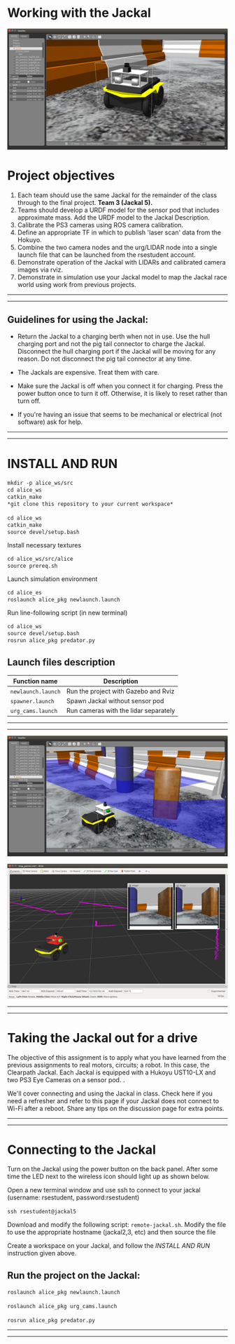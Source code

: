 # Working with the Jackal

![](images/ps3_hokuyo_mount.png)

# Project objectives

1. Each team should use the same Jackal for the remainder of the class through to the final project. **Team 3 (Jackal 5).**
2. Teams should develop a URDF model for the sensor pod that includes approximate mass. Add the URDF model to the Jackal Description.
3. Calibrate the PS3 cameras using ROS camera calibration.
4. Define an appropriate TF in which to publish 'laser scan' data from the Hokuyo.
5. Combine the two camera nodes and the urg/LIDAR node into a single launch file that can be launched from the rsestudent account.
6. Demonstrate operation of the Jackal with LIDARs and calibrated camera images via rviz.
7. Demonstrate in simulation use your Jackal model to map the Jackal race world using work from previous projects.

*****************************************************
*****************************************************

## Guidelines for using the Jackal:

- Return the Jackal to a charging berth when not in use. Use the hull charging port and not the pig tail connector to charge the Jackal. Disconnect the hull charging port if the Jackal will be moving for any reason. Do not disconnect the pig tail connector at any time.

- The Jackals are expensive. Treat them with care.

- Make sure the Jackal is off when you connect it for charging. Press the power button once to turn it off. Otherwise, it is likely to reset rather than turn off.

- If you're having an issue that seems to be mechanical or electrical (not software) ask for help.

*****************************************************
*****************************************************

# INSTALL AND RUN

```
mkdir -p alice_ws/src
cd alice_ws
catkin_make
*git clone this repository to your current workspace*

cd alice_ws
catkin_make
source devel/setup.bash
```
Install necessary textures
```
cd alice_ws/src/alice
source prereq.sh
```
Launch simulation environment
```
cd alice_es
roslaunch alice_pkg newlaunch.launch
```
Run line-following script (in new terminal)
```
cd alice_ws
source devel/setup.bash
rosrun alice_pkg predator.py
```
## Launch files description

| Function name | Description                    |
| ------------- | ------------------------------ |
| `newlaunch.launch`      | Run the project with Gazebo and Rviz      |
| `spawner.launch`   | Spawn Jackal without sensor pod  |
| `urg_cams.launch` | Run cameras with the lidar separately |

*****************************************************
*****************************************************

![](images/ps3_hokuyo_mount_2.png)

![](images/ps3_hokuyo_mount_3.png)


*****************************************************
*****************************************************
# Taking the Jackal out for a drive

The objective of this assignment is to apply what you have learned from the previous assignments to real motors, circuits; a robot. In this case, the Clearpath Jackal. Each Jackal is equipped with a Hukoyu UST10-LX and two PS3 Eye Cameras on a sensor pod. . 

We'll cover connecting and using the Jackal in class. Check here if you need a refresher and refer to this page if your Jackal does not connect to Wi-Fi after a reboot. Share any tips on the discussion page for extra points.

*****************************************************
*****************************************************

# Connecting to the Jackal

Turn on the Jackal using the power button on the back panel. After some time the LED next to the wireless icon should light up as shown below.

Open a new terminal window and use ssh to connect to your jackal (username: rsestudent, password:rsestudent)

`ssh rsestudent@jackal5`

Download and modify the following script: `remote-jackal.sh`. Modify the file to use the appropriate hostname (jackal2,3, etc) and then source the file

Create a workspace on your Jackal, and follow the *INSTALL AND RUN* instruction given above.

## Run the project on the Jackal:

```
roslaunch alice_pkg newlaunch.launch

roslaunch alice_pkg urg_cams.launch

rosrun alice_pkg predator.py
```

*****************************************************
*****************************************************

